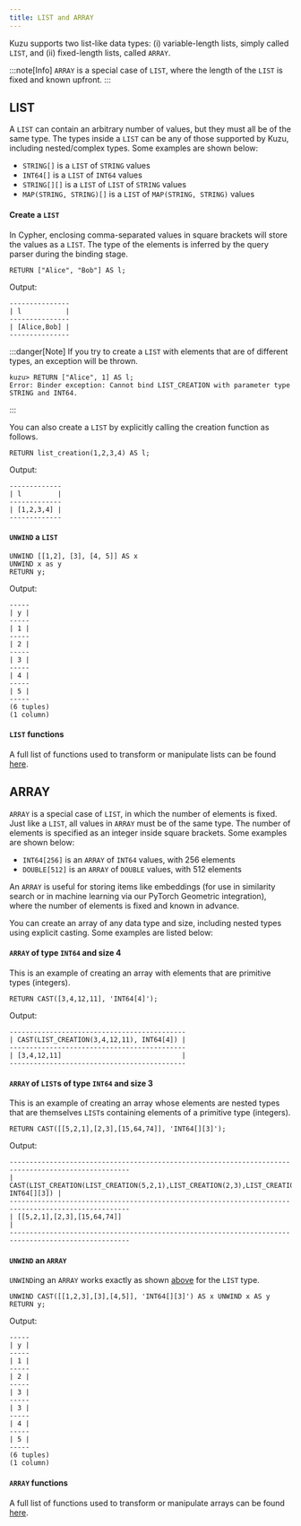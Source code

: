 ```yaml
---
title: LIST and ARRAY
---
```


Kuzu supports two list-like data types: (i) variable-length lists, simply called `LIST`, and (ii)
fixed-length lists, called `ARRAY`.

:::note[Info]
`ARRAY` is a special case of `LIST`, where the length of the `LIST` is fixed and known upfront.
:::

## LIST

A `LIST` can contain an arbitrary number of values, but they must all be of the same type. The types
inside a `LIST` can be any of those supported by Kuzu, including nested/complex types. Some examples are shown below:

- `STRING[]` is a `LIST` of `STRING` values
- `INT64[]` is a `LIST` of `INT64` values
- `STRING[][]` is a `LIST` of `LIST` of `STRING` values
- `MAP(STRING, STRING)[]` is a `LIST` of `MAP(STRING, STRING)` values

#### Create a `LIST`

In Cypher, enclosing comma-separated values in square brackets will store the values as a `LIST`. The type
of the elements is inferred by the query parser during the binding stage.

```cypher
RETURN ["Alice", "Bob"] AS l;
```
Output:
```
---------------
| l           |
---------------
| [Alice,Bob] |
---------------
```

:::danger[Note]
If you try to create a `LIST` with elements that are of different types, an exception will be thrown.
```
kuzu> RETURN ["Alice", 1] AS l;
Error: Binder exception: Cannot bind LIST_CREATION with parameter type STRING and INT64.
```
:::

You can also create a `LIST` by explicitly calling the creation function as follows.

```cypher
RETURN list_creation(1,2,3,4) AS l;
```
Output:
```
-------------
| l         |
-------------
| [1,2,3,4] |
-------------
```

#### `UNWIND` a `LIST`
```cypher
UNWIND [[1,2], [3], [4, 5]] AS x 
UNWIND x as y 
RETURN y;
```
Output:
```
-----
| y |
-----
| 1 |
-----
| 2 |
-----
| 3 |
-----
| 4 |
-----
| 5 |
-----
(6 tuples)
(1 column)
```

#### `LIST` functions

A full list of functions used to transform or manipulate lists can be found [here](/cypher/expressions/list-functions).

## ARRAY

`ARRAY` is a special case of `LIST`, in which the number of elements is fixed. Just like a `LIST`,
all values in `ARRAY` must be of the same type. The number of elements is specified as an
integer inside square brackets. Some examples are shown below:

- `INT64[256]` is an `ARRAY` of `INT64` values, with 256 elements
- `DOUBLE[512]` is an `ARRAY` of `DOUBLE` values, with 512 elements

An `ARRAY` is useful for storing items like embeddings (for use in similarity search or in machine learning
via our PyTorch Geometric integration), where the number of elements is fixed and known in advance.

You can create an array of any data type and size, including nested types using explicit casting.
Some examples are listed below:

#### `ARRAY` of type `INT64` and size 4

This is an example of creating an array with elements that are primitive types (integers).

```cypher
RETURN CAST([3,4,12,11], 'INT64[4]');
```
Output:
```
--------------------------------------------
| CAST(LIST_CREATION(3,4,12,11), INT64[4]) |
--------------------------------------------
| [3,4,12,11]                              |
--------------------------------------------
```

#### `ARRAY` of `LIST`s of type `INT64` and size 3

This is an example of creating an array whose elements are nested types that are themselves `LIST`s
containing elements of a primitive type (integers).

```cypher
RETURN CAST([[5,2,1],[2,3],[15,64,74]], 'INT64[][3]');
```
Output:
```
----------------------------------------------------------------------------------------------------
| CAST(LIST_CREATION(LIST_CREATION(5,2,1),LIST_CREATION(2,3),LIST_CREATION(15,64,74)), INT64[][3]) |
----------------------------------------------------------------------------------------------------
| [[5,2,1],[2,3],[15,64,74]]                                                                       |
----------------------------------------------------------------------------------------------------
```

#### `UNWIND` an `ARRAY`

`UNWIND`ing an `ARRAY` works exactly as shown [above](#unwind-a-list) for the `LIST` type.

```cypher
UNWIND CAST([[1,2,3],[3],[4,5]], 'INT64[][3]') AS x UNWIND x AS y RETURN y;
```
Output:
```
-----
| y |
-----
| 1 |
-----
| 2 |
-----
| 3 |
-----
| 3 |
-----
| 4 |
-----
| 5 |
-----
(6 tuples)
(1 column)
```

#### `ARRAY` functions

A full list of functions used to transform or manipulate arrays can be found [here](/cypher/expressions/array-functions).